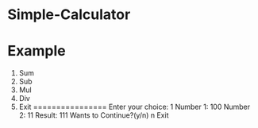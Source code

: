# Simple-Calculator
# Example
1) Sum
2) Sub
3) Mul
4) Div
5) Exit
================
Enter your choice: 1
Number 1: 100
Number 2: 11
Result: 111
Wants to Continue?(y/n)
n
Exit
